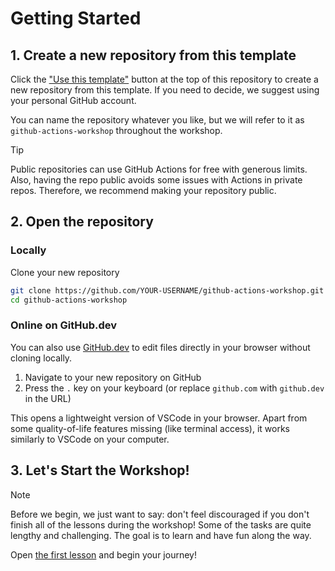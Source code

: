 # Getting Started

## 1. Create a new repository from this template

Click the ["Use this template"](https://github.com/new?template_name=github-actions-workshop&template_owner=boyum)
button at the top of this repository to create a new repository from this template. If you need to decide, we suggest
using your personal GitHub account.

You can name the repository whatever you like, but we will refer to it as `github-actions-workshop` throughout the
workshop.

> [!TIP]
> Public repositories can use GitHub Actions for free with generous limits. Also, having the repo public avoids
> some issues with Actions in private repos. Therefore, we recommend making your repository public.

## 2. Open the repository

### Locally

Clone your new repository

```bash
git clone https://github.com/YOUR-USERNAME/github-actions-workshop.git
cd github-actions-workshop
```

### Online on GitHub.dev

You can also use [GitHub.dev](https://github.dev) to edit files directly in your browser without cloning locally.

1. Navigate to your new repository on GitHub
2. Press the `.` key on your keyboard (or replace `github.com` with `github.dev` in the URL)

This opens a lightweight version of VSCode in your browser. Apart from some quality-of-life features missing (like
terminal access), it works similarly to VSCode on your computer.

## 3. Let's Start the Workshop!

> [!NOTE]
> Before we begin, we just want to say: don't feel discouraged if you don't finish all of the lessons during the
> workshop! Some of the tasks are quite lengthy and challenging. The goal is to learn and have fun along the way.

Open [the first lesson](./001-your-first-workflow.md) and begin your journey!
